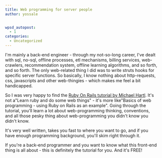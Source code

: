 ```yaml
---
title: Web programming for server people
author: yossale

 
wpsd_autopost:
  - 1
categories:
  - Uncategorized
---
```

I'm mainly a back-end engineer - through my not-so-long career, I've dealt with sql, no-sql, offline processes, etl mechanisms, billing services, web-crawlers, recommendation system, offline learning algorithms, and so forth, and so forth. The only web-related thing I did was to write struts hooks for specific server functions. So basically, I know nothing about http-requests, css, javascripts and other web-thingies - which makes me feel a bit handicapped.

So I was very happy to find the [Ruby On Rails tutorial by Michael Hartl][1]. It's not a"Learn ruby and do some web things" - it's more like"Basics of web programming - using Ruby on Rails as an example". Going through the tutorial, you'll learn a lot about web-programming thinking, conventions, and all those pesky thing about web-programming you didn't know you didn't know.

It's very well written, takes you fast to where you want to go, and if you have enough programming background, you'll skim right through it.

If you're a back-end programmer and you want to know what this front-end thing is all about - this is definitely the tutorial for you. And it's FREE!

&nbsp;

&nbsp;

 [1]: http://ruby.railstutorial.org/ruby-on-rails-tutorial-book?version=4.0